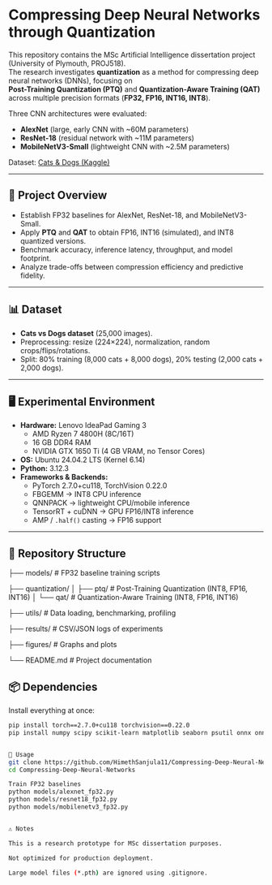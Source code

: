 # Compressing Deep Neural Networks through Quantization

This repository contains the MSc Artificial Intelligence dissertation project (University of Plymouth, PROJ518).  
The research investigates **quantization** as a method for compressing deep neural networks (DNNs), focusing on  
**Post-Training Quantization (PTQ)** and **Quantization-Aware Training (QAT)** across multiple precision formats (**FP32, FP16, INT16, INT8**).

Three CNN architectures were evaluated:
- **AlexNet** (large, early CNN with ~60M parameters)
- **ResNet-18** (residual network with ~11M parameters)
- **MobileNetV3-Small** (lightweight CNN with ~2.5M parameters)

Dataset: [Cats & Dogs (Kaggle)](https://www.kaggle.com/datasets/d4rklucif3r/cat-and-dogs)

---

## 📖 Project Overview
- Establish FP32 baselines for AlexNet, ResNet-18, and MobileNetV3-Small.  
- Apply **PTQ** and **QAT** to obtain FP16, INT16 (simulated), and INT8 quantized versions.  
- Benchmark accuracy, inference latency, throughput, and model footprint.  
- Analyze trade-offs between compression efficiency and predictive fidelity.  

---

## 📊 Dataset
- **Cats vs Dogs dataset** (25,000 images).  
- Preprocessing: resize (224×224), normalization, random crops/flips/rotations.  
- Split: 80% training (8,000 cats + 8,000 dogs), 20% testing (2,000 cats + 2,000 dogs).  

---

## 🖥️ Experimental Environment
- **Hardware:** Lenovo IdeaPad Gaming 3  
  - AMD Ryzen 7 4800H (8C/16T)  
  - 16 GB DDR4 RAM  
  - NVIDIA GTX 1650 Ti (4 GB VRAM, no Tensor Cores)  
- **OS:** Ubuntu 24.04.2 LTS (Kernel 6.14)  
- **Python:** 3.12.3  
- **Frameworks & Backends:**  
  - PyTorch 2.7.0+cu118, TorchVision 0.22.0  
  - FBGEMM → INT8 CPU inference  
  - QNNPACK → lightweight CPU/mobile inference  
  - TensorRT + cuDNN → GPU FP16/INT8 inference  
  - AMP / `.half()` casting → FP16 support  

---

## 📂 Repository Structure
├── models/ # FP32 baseline training scripts

├── quantization/
│ ├── ptq/ # Post-Training Quantization (INT8, FP16, INT16)
│ └── qat/ # Quantization-Aware Training (INT8, FP16, INT16)

├── utils/ # Data loading, benchmarking, profiling

├── results/ # CSV/JSON logs of experiments

├── figures/ # Graphs and plots

└── README.md # Project documentation

## 📦 Dependencies
Install everything at once:
```bash
pip install torch==2.7.0+cu118 torchvision==0.22.0
pip install numpy scipy scikit-learn matplotlib seaborn psutil onnx onnxruntime


🚀 Usage
git clone https://github.com/HimethSanjula11/Compressing-Deep-Neural-Networks.git
cd Compressing-Deep-Neural-Networks

Train FP32 baselines
python models/alexnet_fp32.py
python models/resnet18_fp32.py
python models/mobilenetv3_fp32.py


⚠️ Notes

This is a research prototype for MSc dissertation purposes.

Not optimized for production deployment.

Large model files (*.pth) are ignored using .gitignore.
